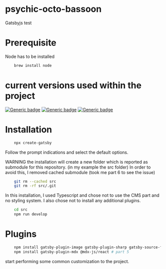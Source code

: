# psychic-octo-bassoon
Gatsbyjs test

# Prerequisite 

Node has to be installed

```bash
    brew install node
```


# current versions used within the project 

[![Generic badge](https://img.shields.io/badge/node-21.6.1-green)](https://shields.io/)
[![Generic badge](https://img.shields.io/badge/npm-10.4.0-green)](https://shields.io/)
[![Generic badge](https://img.shields.io/badge/gatsby-3.13.3-purple)](https://shields.io/)

# Installation

```bash
    npx create-gatsby 
```

Follow the prompt indications and select the default options.

WARNING 
the installation will create a new folder which is reported as submodule for this repository. (in my example the src folder)
In order to avoid this, I removed cached submodule (took me part 6 to see the issue)
```bash
    git rm --cached src
    git rm -rf src/.git
```

In this installation, I used Typescript and chose not to use the CMS part and no styling system.
I also chose not to install any additional plugins.

```bash
    cd src
    npm run develop
```

# Plugins

```bash
    npm install gatsby-plugin-image gatsby-plugin-sharp gatsby-source-filesystem # part 3 and 4
    npm install gatsby-plugin-mdx @mdx-js/react # part 5
```

start performing some common customization to the project.